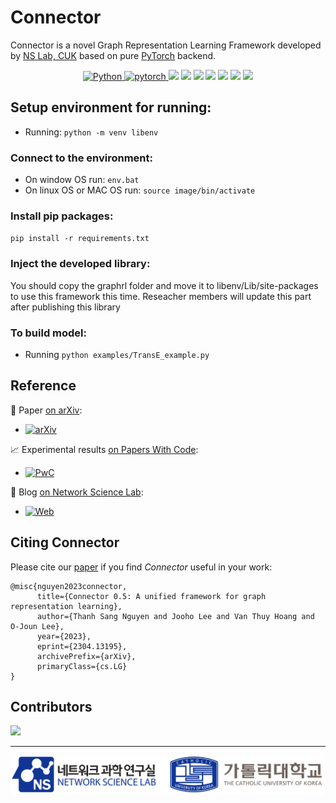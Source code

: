 # Connector
Connector is a novel Graph Representation Learning Framework developed by [NS Lab, CUK](https://nslab-cuk.github.io/) based on pure [PyTorch](https://github.com/pytorch/pytorch) backend. 

<p align=center>
  <a href="https://www.python.org/downloads/release/python-360/">
    <img src="https://img.shields.io/badge/Python->=3.6-3776AB?logo=python&style=flat-square" alt="Python">
  </a>    
  <a href="https://github.com/pytorch/pytorch">
    <img src="https://img.shields.io/badge/PyTorch->=1.4-FF6F00?logo=pytorch&style=flat-square" alt="pytorch">
  </a>    
  <img src="https://custom-icon-badges.demolab.com/github/last-commit/NSLab-CUK/Connector?logo=history&logoColor=white&style=flat-square"/>
  <img src="https://custom-icon-badges.demolab.com/github/languages/code-size/NSLab-CUK/Connector?logo=file-code&logoColor=white&style=flat-square"/>
  <img src="https://custom-icon-badges.demolab.com/github/issues-pr-closed/NSLab-CUK/Connector?color=purple&logo=git-pull-request&logoColor=white&style=flat-square"/>
  <img src="https://custom-icon-badges.demolab.com/github/v/tag/NSLab-CUK/Connector?logo=tag&logoColor=white&style=flat-square"/>
  <img src="https://custom-icon-badges.demolab.com/github/stars/NSLab-CUK/Connector?logo=star&style=flat-square"/>
  <img src="https://custom-icon-badges.demolab.com/github/issues-raw/NSLab-CUK/Connector?logo=issue&style=flat-square"/>
  <img src="https://custom-icon-badges.demolab.com/github/license/NSLab-CUK/Connector?logo=law&style=flat-square"/>
</p>

## Setup environment for running:

- Running: `python -m venv libenv`

### Connect to the environment:

- On window OS run: `env.bat`
- On linux OS or MAC OS run: `source image/bin/activate`

### Install pip packages:

`pip install -r requirements.txt`

### Inject the developed library: 
You should copy the graphrl folder and move it to libenv/Lib/site-packages to use this framework this time.
Reseacher members will update this part after publishing this library

### To build model:

- Running `python examples/TransE_example.py`

## Reference

:page_with_curl: Paper [on arXiv](https://arxiv.org/): 
* [![arXiv](https://img.shields.io/badge/arXiv-2304.13195-b31b1b?style=flat-square&logo=arxiv&logoColor=red)](https://arxiv.org/abs/2304.13195) 

:chart_with_upwards_trend: Experimental results [on Papers With Code](https://paperswithcode.com/): 
* [![PwC](https://custom-icon-badges.demolab.com/badge/Papers%20With%20Code-Connector%200%2E5-21CBCE?style=flat-square&logo=paperswithcode)](https://paperswithcode.com/paper/connector-0-5-a-unified-framework-for-graph)

:pencil: Blog [on Network Science Lab](https://nslab-cuk.github.io/): 
* [![Web](https://img.shields.io/badge/NS@CUK-Post-0C2E86?style=flat-square&logo=jekyll&logoColor=FFFFFF)](https://nslab-cuk.github.io/2023/04/23/Connector0-5/)

## Citing Connector

Please cite our [paper](https://arxiv.org/abs/2304.13195) if you find *Connector* useful in your work:
```
@misc{nguyen2023connector,
      title={Connector 0.5: A unified framework for graph representation learning}, 
      author={Thanh Sang Nguyen and Jooho Lee and Van Thuy Hoang and O-Joun Lee},
      year={2023},
      eprint={2304.13195},
      archivePrefix={arXiv},
      primaryClass={cs.LG}
}
```

## Contributors

<a href="https://github.com/NSLab-CUK/GraphRL/graphs/contributors">
  <img src="https://contrib.rocks/image?repo=NSLab-CUK/connector" />
</a>


<br>

***

<a href="https://nslab-cuk.github.io/"><img src="https://github.com/NSLab-CUK/NSLab-CUK/raw/main/Logo_Dual_Wide.png"/></a>
